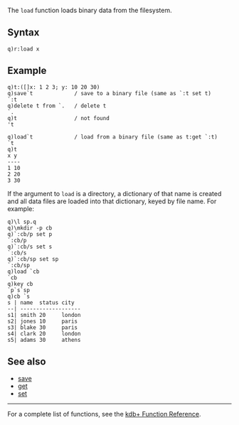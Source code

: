 The `load` function loads binary data from the filesystem.

Syntax
------

    q)r:load x

Example
-------

    q)t:([]x: 1 2 3; y: 10 20 30)
    q)save`t             / save to a binary file (same as `:t set t)
    `:t
    q)delete t from `.   / delete t
    `.
    q)t                  / not found
    't

    q)load`t             / load from a binary file (same as t:get `:t)
    `t
    q)t
    x y
    ----
    1 10
    2 20
    3 30

If the argument to `load` is a directory, a dictionary of that name is created and all data files are loaded into that dictionary, keyed by file name. For example:

    q)\l sp.q
    q)\mkdir -p cb
    q)`:cb/p set p
    `:cb/p
    q)`:cb/s set s
    `:cb/s
    q)`:cb/sp set sp
    `:cb/sp
    q)load `cb
    `cb
    q)key cb
    `p`s`sp
    q)cb `s
    s | name  status city
    --| -------------------
    s1| smith 20     london
    s2| jones 10     paris
    s3| blake 30     paris
    s4| clark 20     london
    s5| adams 30     athens

See also
--------

-   [save](Reference/save "wikilink")
-   [get](Reference/get "wikilink")
-   [set](Reference/set "wikilink")

------------------------------------------------------------------------

For a complete list of functions, see the [kdb+ Function Reference](Reference "wikilink").
